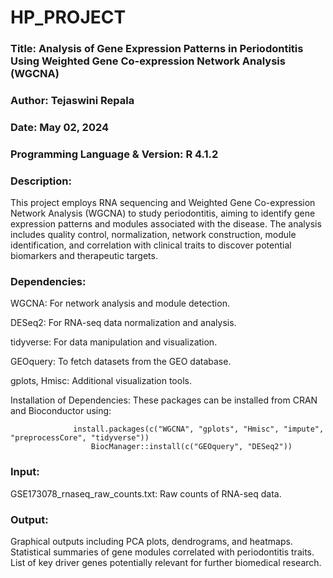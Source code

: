 # HP_PROJECT
### Title: Analysis of Gene Expression Patterns in Periodontitis Using Weighted Gene Co-expression Network Analysis (WGCNA)

### Author: Tejaswini Repala

### Date: May 02, 2024

### Programming Language & Version: R 4.1.2

### Description:

This project employs RNA sequencing and Weighted Gene Co-expression Network Analysis (WGCNA) to study periodontitis, aiming to identify gene expression patterns and modules associated with the disease. The analysis includes quality control, normalization, network construction, module identification, and correlation with clinical traits to discover potential biomarkers and therapeutic targets.

### Dependencies:

WGCNA: For network analysis and module detection.

DESeq2: For RNA-seq data normalization and analysis.

tidyverse: For data manipulation and visualization.

GEOquery: To fetch datasets from the GEO database.

gplots, Hmisc: Additional visualization tools.

Installation of Dependencies:
These packages can be installed from CRAN and Bioconductor using:


                  install.packages(c("WGCNA", "gplots", "Hmisc", "impute", "preprocessCore", "tidyverse"))
                      BiocManager::install(c("GEOquery", "DESeq2"))
                      
### Input:

GSE173078_rnaseq_raw_counts.txt: Raw counts of RNA-seq data.

### Output:

Graphical outputs including PCA plots, dendrograms, and heatmaps.
Statistical summaries of gene modules correlated with periodontitis traits.
List of key driver genes potentially relevant for further biomedical research.
